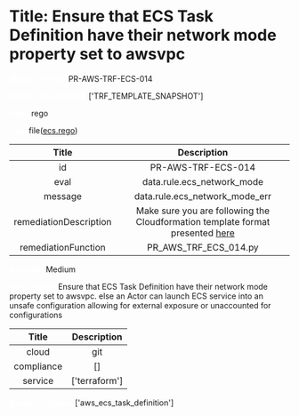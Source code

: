



# Title: Ensure that ECS Task Definition have their network mode property set to awsvpc


***<font color="white">Master Test Id:</font>*** PR-AWS-TRF-ECS-014

***<font color="white">Master Snapshot Id:</font>*** ['TRF_TEMPLATE_SNAPSHOT']

***<font color="white">type:</font>*** rego

***<font color="white">rule:</font>*** file([ecs.rego])  
  
  
  
  

|Title|Description|
| :---: | :---: |
|id|PR-AWS-TRF-ECS-014|
|eval|data.rule.ecs_network_mode|
|message|data.rule.ecs_network_mode_err|
|remediationDescription|Make sure you are following the Cloudformation template format presented <a href='https://registry.terraform.io/providers/hashicorp/aws/latest/docs/resources/ecs_task_definition#network_mode' target='_blank'>here</a>|
|remediationFunction|PR_AWS_TRF_ECS_014.py|


***<font color="white">Severity:</font>*** Medium

***<font color="white">Description:</font>*** Ensure that ECS Task Definition have their network mode property set to awsvpc. else an Actor can launch ECS service into an unsafe configuration allowing for external exposure or unaccounted for configurations  
  
  

|Title|Description|
| :---: | :---: |
|cloud|git|
|compliance|[]|
|service|['terraform']|


***<font color="white">Resource Types:</font>*** ['aws_ecs_task_definition']


[ecs.rego]: https://github.com/prancer-io/prancer-compliance-test/tree/master/aws/terraform/ecs.rego
